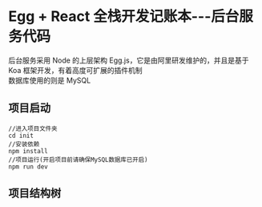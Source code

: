 # Egg + React 全栈开发记账本---后台服务代码

后台服务采用 Node 的上层架构 Egg.js，它是由阿里研发维护的，并且是基于 Koa 框架开发，有着高度可扩展的插件机制  
数据库使用的则是 MySQL  

## 项目启动

```
//进入项目文件夹
cd init
//安装依赖
npm install
//项目运行(开启项目前请确保MySQL数据库已开启)
npm run dev
```
## 项目结构树
